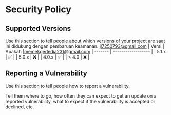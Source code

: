 # Security Policy

## Supported Versions

Use this section to tell people about which versions of your project are
saat ini didukung dengan pembaruan keamanan.
jl7250793@gmail.com
| Versi | Apakah |memekgededia231@gmail.com
| ------- | ------------------ |
| 5.1.x   | :white_check_mark: |
| 5.0.x   | :x:                |
| 4.0.x   | :white_check_mark: |
| < 4.0   | :x:                |

## Reporting a Vulnerability

Use this section to tell people how to report a vulnerability.

Tell them where to go, how often they can expect to get an update on a
reported vulnerability, what to expect if the vulnerability is accepted or
declined, etc.
